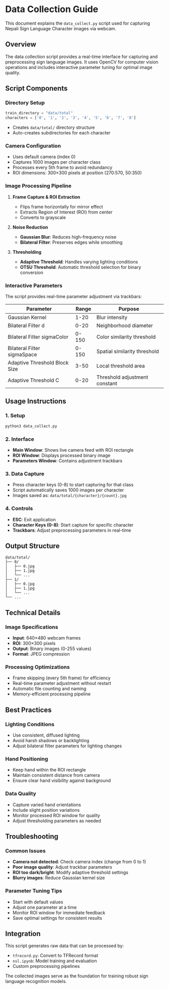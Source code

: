# Data Collection Guide

This document explains the `data_collect.py` script used for capturing Nepali Sign Language Character images via webcam.

## Overview

The data collection script provides a real-time interface for capturing and preprocessing sign language images. It uses OpenCV for computer vision operations and includes interactive parameter tuning for optimal image quality.

## Script Components

### Directory Setup
```python
train_directory = "data/total"
characters = ['0', '1', '2', '3', '4', '5', '6', '7', '8']
```
- Creates `data/total/` directory structure
- Auto-creates subdirectories for each character

### Camera Configuration
- Uses default camera (index 0)
- Captures 1000 images per character class
- Processes every 5th frame to avoid redundancy
- ROI dimensions: 300×300 pixels at position (270:570, 50:350)

### Image Processing Pipeline

1. **Frame Capture & ROI Extraction**
   - Flips frame horizontally for mirror effect
   - Extracts Region of Interest (ROI) from center
   - Converts to grayscale

2. **Noise Reduction**
   - **Gaussian Blur**: Reduces high-frequency noise
   - **Bilateral Filter**: Preserves edges while smoothing

3. **Thresholding**
   - **Adaptive Threshold**: Handles varying lighting conditions
   - **OTSU Threshold**: Automatic threshold selection for binary conversion

### Interactive Parameters

The script provides real-time parameter adjustment via trackbars:

| Parameter | Range | Purpose |
|-----------|-------|---------|
| Gaussian Kernel | 1-20 | Blur intensity |
| Bilateral Filter d | 0-20 | Neighborhood diameter |
| Bilateral Filter sigmaColor | 0-150 | Color similarity threshold |
| Bilateral Filter sigmaSpace | 0-150 | Spatial similarity threshold |
| Adaptive Threshold Block Size | 3-50 | Local threshold area |
| Adaptive Threshold C | 0-20 | Threshold adjustment constant |

## Usage Instructions

### 1. Setup
```bash
python3 data_collect.py
```

### 2. Interface
- **Main Window**: Shows live camera feed with ROI rectangle
- **ROI Window**: Displays processed binary image
- **Parameters Window**: Contains adjustment trackbars

### 3. Data Capture
- Press character keys (0-8) to start capturing for that class
- Script automatically saves 1000 images per character
- Images saved as: `data/total/{character}/{count}.jpg`

### 4. Controls
- **ESC**: Exit application
- **Character Keys (0-8)**: Start capture for specific character
- **Trackbars**: Adjust preprocessing parameters in real-time

## Output Structure
```
data/total/
├── 0/
│   ├── 0.jpg
│   ├── 1.jpg
│   └── ...
├── 1/
│   ├── 0.jpg
│   ├── 1.jpg
│   └── ...
└── ...
```

## Technical Details

### Image Specifications
- **Input**: 640×480 webcam frames
- **ROI**: 300×300 pixels
- **Output**: Binary images (0-255 values)
- **Format**: JPEG compression

### Processing Optimizations
- Frame skipping (every 5th frame) for efficiency
- Real-time parameter adjustment without restart
- Automatic file counting and naming
- Memory-efficient processing pipeline

## Best Practices

### Lighting Conditions
- Use consistent, diffused lighting
- Avoid harsh shadows or backlighting
- Adjust bilateral filter parameters for lighting changes

### Hand Positioning
- Keep hand within the ROI rectangle
- Maintain consistent distance from camera
- Ensure clear hand visibility against background

### Data Quality
- Capture varied hand orientations
- Include slight position variations
- Monitor processed ROI window for quality
- Adjust thresholding parameters as needed

## Troubleshooting

### Common Issues
- **Camera not detected**: Check camera index (change from 0 to 1)
- **Poor image quality**: Adjust trackbar parameters
- **ROI too dark/bright**: Modify adaptive threshold settings
- **Blurry images**: Reduce Gaussian kernel size

### Parameter Tuning Tips
- Start with default values
- Adjust one parameter at a time
- Monitor ROI window for immediate feedback
- Save optimal settings for consistent results

## Integration

This script generates raw data that can be processed by:
- `tfrecord.py`: Convert to TFRecord format
- `nsl.ipynb`: Model training and evaluation
- Custom preprocessing pipelines

The collected images serve as the foundation for training robust sign language recognition models.